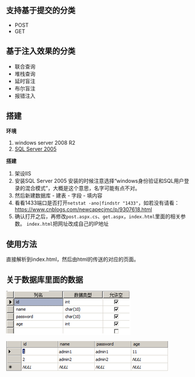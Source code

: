 ## 支持基于提交的分类
+ POST
+ GET

## 基于注入效果的分类
+ 联合查询
+ 堆栈查询
+ 延时盲注
+ 布尔盲注
+ 报错注入


## 搭建

**环境**
1. windows server 2008 R2
2. [SQL Server 2005](ed2k://|file|cs_sql_2005_dev_all_dvd.iso|1870581760|25D3E5CEFB407E7CA1036BE303AC4643|/)

**搭建**
1. 架设IIS
2. 安装SQL Server 2005
    安装的时候注意选择“windows身份验证和SQL用户登录的混合模式”，大概是这个意思，名字可能有点不对。
3. 然后新建数据库 - 建表 - 字段 - 填内容
4. 看看1433端口是否打开`netstat -ano|findstr "1433"`，如若没有请看：https://www.cnblogs.com/newcapecjmc/p/9307618.html
5. 确认打开之后，再修改`post.aspx.cs`、`get.aspx`，`index.html`里面的相关参数。
    `index.html`把网址改成自己的IP地址


## 使用方法
直接解析到index.html，然后由html的传送的对应的页面。

## 关于数据库里面的数据
![](https://github.com/52stu/Notes_pub/blob/master/MSSQL_injection_code/images/users.bmp)

![](https://www.github.com/52stu/Images/raw/master/小书匠/1568462292636.png)